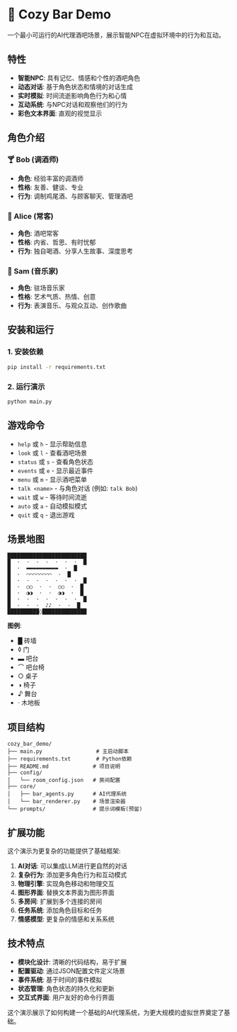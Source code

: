 # 🍻 Cozy Bar Demo

一个最小可运行的AI代理酒吧场景，展示智能NPC在虚拟环境中的行为和互动。

## 特性

- **智能NPC**: 具有记忆、情感和个性的酒吧角色
- **动态对话**: 基于角色状态和情境的对话生成
- **实时模拟**: 时间流逝影响角色行为和心情
- **互动系统**: 与NPC对话和观察他们的行为
- **彩色文本界面**: 直观的视觉显示

## 角色介绍

### 🍸 Bob (调酒师)
- **角色**: 经验丰富的调酒师
- **性格**: 友善、健谈、专业
- **行为**: 调制鸡尾酒、与顾客聊天、管理酒吧

### 🥃 Alice (常客)
- **角色**: 酒吧常客
- **性格**: 内省、哲思、有时忧郁
- **行为**: 独自喝酒、分享人生故事、深度思考

### 🎵 Sam (音乐家)
- **角色**: 驻场音乐家
- **性格**: 艺术气质、热情、创意
- **行为**: 表演音乐、与观众互动、创作歌曲

## 安装和运行

### 1. 安装依赖
```bash
pip install -r requirements.txt
```

### 2. 运行演示
```bash
python main.py
```

## 游戏命令

- `help` 或 `h` - 显示帮助信息
- `look` 或 `l` - 查看酒吧场景
- `status` 或 `s` - 查看角色状态
- `events` 或 `e` - 显示最近事件
- `menu` 或 `m` - 显示酒吧菜单
- `talk <name>` - 与角色对话 (例如: `talk Bob`)
- `wait` 或 `w` - 等待时间流逝
- `auto` 或 `a` - 自动模拟模式
- `quit` 或 `q` - 退出游戏

## 场景地图

```
█████████████████████████
█  ·  ·  ·  ·  ·  ·  ·  █
█  ·  ▬▬▬▬▬▬▬▬▬▬  ·  █
█  ·  ⌒⌒⌒⌒⌒⌒⌒⌒  ·  █
█  ·  ·  ·  ·  ·  ·  ·  █
█  ·  ○○  ·  ·  ○○  ·  █
█  ·  ◑◑  ·  ·  ◑◑  ·  █
█  ·  ·  ·  ·  ·  ·  ·  █
█  ·  ·  ·  ♪♪  ·  ·  █
██████████◊██████████████
```

**图例**:
- █ 砖墙
- ◊ 门
- ▬ 吧台
- ⌒ 吧台椅
- ○ 桌子
- ◑ 椅子
- ♪ 舞台
- · 木地板

## 项目结构

```
cozy_bar_demo/
├── main.py                 # 主启动脚本
├── requirements.txt        # Python依赖
├── README.md              # 项目说明
├── config/
│   └── room_config.json   # 房间配置
├── core/
│   ├── bar_agents.py      # AI代理系统
│   └── bar_renderer.py    # 场景渲染器
└── prompts/               # 提示词模板(预留)
```

## 扩展功能

这个演示为更复杂的功能提供了基础框架:

1. **AI对话**: 可以集成LLM进行更自然的对话
2. **复杂行为**: 添加更多角色行为和互动模式
3. **物理引擎**: 实现角色移动和物理交互
4. **图形界面**: 替换文本界面为图形界面
5. **多房间**: 扩展到多个连接的房间
6. **任务系统**: 添加角色目标和任务
7. **情感模型**: 更复杂的情感和关系系统

## 技术特点

- **模块化设计**: 清晰的代码结构，易于扩展
- **配置驱动**: 通过JSON配置文件定义场景
- **事件系统**: 基于时间的事件模拟
- **状态管理**: 角色状态的持久化和更新
- **交互式界面**: 用户友好的命令行界面

这个演示展示了如何构建一个基础的AI代理系统，为更大规模的虚拟世界奠定了基础。